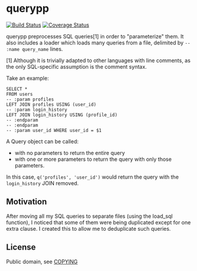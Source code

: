 # querypp

[![Build Status](https://img.shields.io/travis/bmintz/querypp/master.svg?label=tests)](https://travis-ci.org/bmintz/querypp)
[![Coverage Status](https://coveralls.io/repos/github/bmintz/querypp/badge.svg?branch=master)](https://coveralls.io/github/bmintz/querypp?branch=master)

querypp preprocesses SQL queries[1] in order to "parameterize" them. It also includes a loader which loads many queries
from a file, delimited by `-- :name query_name` lines.

[1] Although it is trivially adapted to other languages with line comments,
    as the only SQL-specific assumption is the comment syntax.

Take an example:

```
SELECT *
FROM users
-- :param profiles
LEFT JOIN profiles USING (user_id)
-- :param login_history
LEFT JOIN login_history USING (profile_id)
-- :endparam
-- :endparam
-- :param user_id WHERE user_id = $1
```

A Query object can be called:
  - with no parameters to return the entire query
  - with one or more parameters to return the query with only those parameters.

In this case, `q('profiles', 'user_id')` would return the query with the `login_history` JOIN removed.

## Motivation

After moving all my SQL queries to separate files (using the load_sql function),
I noticed that some of them were being duplicated except for one extra clause.
I created this to allow me to deduplicate such queries.

## License

Public domain, see [COPYING](/COPYING)
